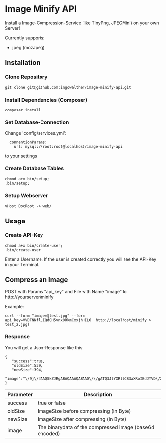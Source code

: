 # Image Minify API

Install a Image-Compression-Service (like TinyPng, JPEGMini) on your own Server!

Currently supports:
 - jpeg (mozJpeg)

## Installation
### Clone Repository
```
git clone git@github.com:ingowalther/image-minify-api.git
```
### Install Dependencies (Composer)
```
composer install
```
### Set Database-Connection

Change  'config/services.yml':
```
  connentionParams:
    url: mysql://root:root@localhost/image-minify-api
```
to your settings
### Create Database Tables
```
chmod a+x bin/setup;
.bin/setup;
```

### Setup Webserver
```
vHost DocRoot -> web/
```

## Usage

### Create API-Key
```
chmod a+x bin/create-user;
.bin/create-user
```
Enter a Username.
If the user is created correctly you will see the API-Key in your Terminal.

## Compress an Image

POST with Params "api_key" and File with Name "image" to http://yourserver/minify

Example:
```
curl --form "image=@test.jpg" --form api_key=VVDFNNflLIQdCH5vnx0RkmCxxjhHIL6  http://localhost/minify > test_2.jpg)
```

### Response
You will get a Json-Response like this:
```
{
   "success":true,
   "oldSize":539,
   "newSize":394,
   "image":"\/9j\/4AAQSkZJRgABAQAAAQABAAD\/\/gATQ3JlYXRlZCB3aXRoIEdJTVD\/2wCEAAoKCgoKCgsMDAsPEA4QDxYUExMUFiIYGhgaGCIzICUgICUgMy03LCksNy1RQDg4QFFeT0pPXnFlZXGPiI+7u\/sBCgoKCgoKCwwMCw8QDhAPFhQTExQWIhgaGBoYIjMgJSAgJSAzLTcsKSw3LVFAODhAUV5PSk9ecWVlcY+Ij7u7+\/\/CABEIAAEAAQMBIgACEQEDEQH\/xAAUAAEAAAAAAAAAAAAAAAAAAAAH\/9oACAEBAAAAAGb\/xAAUAQEAAAAAAAAAAAAAAAAAAAAA\/9oACAECEAAAAH\/\/xAAUAQEAAAAAAAAAAAAAAAAAAAAA\/9oACAEDEAAAAH\/\/xAAUEAEAAAAAAAAAAAAAAAAAAAAA\/9oACAEBAAE\/AH\/\/xAAUEQEAAAAAAAAAAAAAAAAAAAAA\/9oACAECAQE\/AH\/\/xAAUEQEAAAAAAAAAAAAAAAAAAAAA\/9oACAEDAQE\/AH\/\/2Q=="
}
```
| Parameter  | Description |
| ------------- | ------------- |
| success | true or false  |
| oldSize  | ImageSize before compressing (in Byte)  |
| newSize  | ImageSize after compressing (in Byte)  |
| image  | The binarydata of the compressed image (base64 encoded)  |
